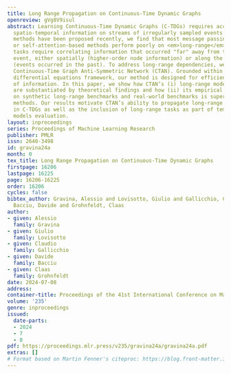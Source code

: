 ```yaml
---
title: Long Range Propagation on Continuous-Time Dynamic Graphs
openreview: gVg8V9isul
abstract: Learning Continuous-Time Dynamic Graphs (C-TDGs) requires accurately modeling
  spatio-temporal information on streams of irregularly sampled events. While many
  methods have been proposed recently, we find that most message passing-, recurrent-
  or self-attention-based methods perform poorly on <em>long-range</em> tasks. These
  tasks require correlating information that occurred "far" away from the current
  event, either spatially (higher-order node information) or along the time dimension
  (events occurred in the past). To address long-range dependencies, we introduce
  Continuous-Time Graph Anti-Symmetric Network (CTAN). Grounded within the ordinary
  differential equations framework, our method is designed for efficient propagation
  of information. In this paper, we show how CTAN’s (i) long-range modeling capabilities
  are substantiated by theoretical findings and how (ii) its empirical performance
  on synthetic long-range benchmarks and real-world benchmarks is superior to other
  methods. Our results motivate CTAN’s ability to propagate long-range information
  in C-TDGs as well as the inclusion of long-range tasks as part of temporal graph
  models evaluation.
layout: inproceedings
series: Proceedings of Machine Learning Research
publisher: PMLR
issn: 2640-3498
id: gravina24a
month: 0
tex_title: Long Range Propagation on Continuous-Time Dynamic Graphs
firstpage: 16206
lastpage: 16225
page: 16206-16225
order: 16206
cycles: false
bibtex_author: Gravina, Alessio and Lovisotto, Giulio and Gallicchio, Claudio and
  Bacciu, Davide and Grohnfeldt, Claas
author:
- given: Alessio
  family: Gravina
- given: Giulio
  family: Lovisotto
- given: Claudio
  family: Gallicchio
- given: Davide
  family: Bacciu
- given: Claas
  family: Grohnfeldt
date: 2024-07-08
address:
container-title: Proceedings of the 41st International Conference on Machine Learning
volume: '235'
genre: inproceedings
issued:
  date-parts:
  - 2024
  - 7
  - 8
pdf: https://proceedings.mlr.press/v235/gravina24a/gravina24a.pdf
extras: []
# Format based on Martin Fenner's citeproc: https://blog.front-matter.io/posts/citeproc-yaml-for-bibliographies/
---
```


